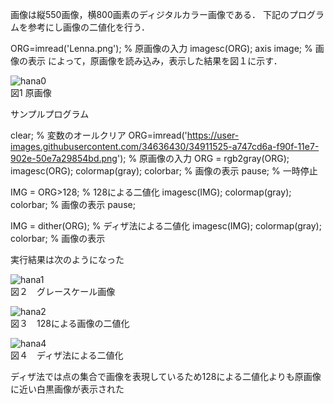 画像は縦550画像，横800画素のディジタルカラー画像である．
下記のプログラムを参考にし画像の二値化を行う．

ORG=imread('Lenna.png'); % 原画像の入力
imagesc(ORG); axis image; % 画像の表示
によって，原画像を読み込み，表示した結果を図１に示す．

![hana0](https://user-images.githubusercontent.com/34636430/34911525-a747cd6a-f90f-11e7-902e-50e7a29854bd.png)  
図1 原画像

サンプルプログラム

clear; % 変数のオールクリア
ORG=imread('https://user-images.githubusercontent.com/34636430/34911525-a747cd6a-f90f-11e7-902e-50e7a29854bd.png'); % 原画像の入力
ORG = rgb2gray(ORG);
imagesc(ORG); colormap(gray); colorbar; % 画像の表示
pause; % 一時停止


IMG = ORG>128; % 128による二値化
imagesc(IMG); colormap(gray); colorbar; % 画像の表示
pause;

IMG = dither(ORG); % ディザ法による二値化
imagesc(IMG); colormap(gray); colorbar; % 画像の表示

実行結果は次のようになった

![hana1](https://user-images.githubusercontent.com/34636430/35213076-c2d07df2-ff9f-11e7-9892-fc4ac605a1db.jpg)  
図２　グレースケール画像

![hana2](https://user-images.githubusercontent.com/34636430/35213077-c303ef20-ff9f-11e7-9665-11234e280e91.jpg)  
図３　128による画像の二値化

![hana4](https://user-images.githubusercontent.com/34636430/35213079-c364f748-ff9f-11e7-8ab4-c8798eeaf6e9.jpg)  
図４　ディザ法による二値化

ディザ法では点の集合で画像を表現しているため128による二値化よりも原画像に近い白黒画像が表示された
